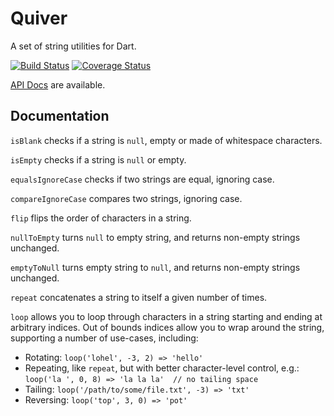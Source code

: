 Quiver
======

A set of string utilities for Dart.

[![Build Status](https://travis-ci.org/QuiverDart/quiver_strings.svg?branch=master)](https://travis-ci.org/QuiverDart/quiver_strings)
[![Coverage Status](https://img.shields.io/coveralls/QuiverDart/quiver_strings.svg)](https://coveralls.io/r/QuiverDart/quiver_strings)

[API Docs](http://www.dartdocs.org/documentation/quiver_strings/latest) are available.

## Documentation

`isBlank` checks if a string is `null`, empty or made of whitespace characters.

`isEmpty` checks if a string is `null` or empty.

`equalsIgnoreCase` checks if two strings are equal, ignoring case.

`compareIgnoreCase` compares two strings, ignoring case.

`flip` flips the order of characters in a string.

`nullToEmpty` turns `null` to empty string, and returns non-empty strings
unchanged.

`emptyToNull` turns empty string to `null`, and returns non-empty strings
unchanged.

`repeat` concatenates a string to itself a given number of times.

`loop` allows you to loop through characters in a string starting and ending at
arbitrary indices. Out of bounds indices allow you to wrap around the string,
supporting a number of use-cases, including:

  * Rotating: `loop('lohel', -3, 2) => 'hello'`
  * Repeating, like `repeat`, but with better character-level control, e.g.:
`loop('la ', 0, 8) => 'la la la'  // no tailing space`
  * Tailing: `loop('/path/to/some/file.txt', -3) => 'txt'`
  * Reversing: `loop('top', 3, 0) => 'pot'`
